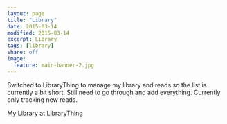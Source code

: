 ```yaml
---
layout: page
title: "Library"
date: 2015-03-14
modified: 2015-03-14
excerpt: Library
tags: [library]
share: off
image:
  feature: main-banner-2.jpg
---
```


Switched to LibraryThing to manage my library and reads so the list is currently a bit short. Still need to go through and add everything. Currently only tracking new reads.

<div id="wdaefd78ba8aa7626f2f08fe6e67020e6"></div><script type="text/javascript" charset="UTF-8" src="https://www.librarything.com/widget_get.php?userid=meagan.and.caleb&theID=wdaefd78ba8aa7626f2f08fe6e67020e6"></script><noscript><a href="http://www.librarything.com/profile/meagan.and.caleb">My Library</a> at <a href="http://www.librarything.com">LibraryThing</a></noscript>
